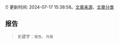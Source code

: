 :alarm_clock: 更新时间: 2024-07-17 15:38:58。[文章来源](/README.md)、[文章分类](/TAGS.md)

## 报告


> 关键字：`报告`、`月报`




